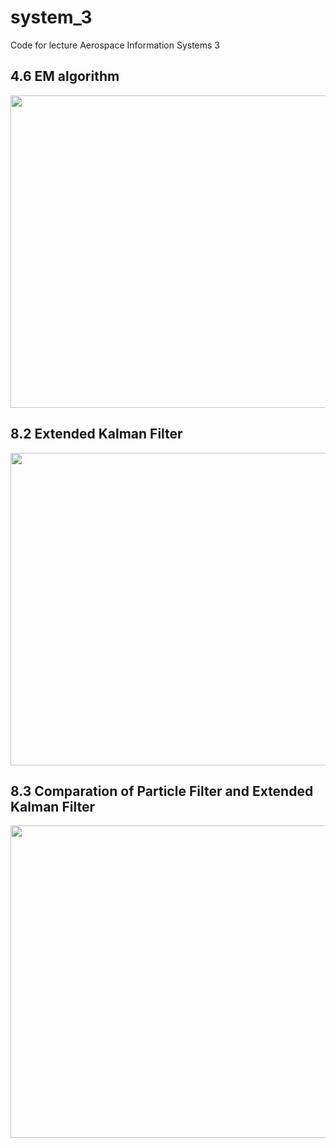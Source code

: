 # system_3
Code for lecture Aerospace Information Systems 3
## 4.6 EM algorithm
<p align="center">
  <img src = "https://github.com/arahatashun/system_3/blob/master/4_6/em.png" width="600" height="500" >
</p>



## 8.2 Extended Kalman Filter
<p align="center">
  <img src = "https://github.com/arahatashun/system_3/blob/master/8_2/ekf.png" width="600" height="500" >
</p>


## 8.3 Comparation of Particle Filter and Extended Kalman Filter 

<p align="center">
  <img src = "https://raw.githubusercontent.com/wiki/arahatashun/system_3/img/particle.png" width="600" height="500" >
</p>
